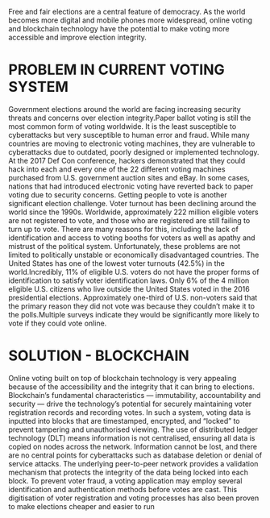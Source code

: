 Free and fair elections are a central feature of democracy. As the world becomes more digital and mobile phones more widespread, online voting and blockchain technology have the potential to make voting more accessible and improve election integrity.

# PROBLEM IN CURRENT VOTING SYSTEM
Government elections around the world are facing increasing security threats and concerns over election integrity.Paper ballot voting is still the most common form of voting worldwide. It is the least susceptible to cyberattacks but very susceptible to human error and fraud. While many countries are moving to electronic voting machines, they are vulnerable to cyberattacks due to outdated, poorly designed or implemented technology. At the 2017 Def Con conference, hackers demonstrated that they could hack into each and every one of the 22 different voting machines purchased from U.S. government auction sites and eBay. In some cases, nations that had introduced electronic voting have reverted back to paper voting due to security concerns.
Getting people to vote is another significant election challenge. Voter turnout has been declining around the world since the 1990s. Worldwide, approximately 222 million eligible voters are not registered to vote, and those who are registered are still failing to turn up to vote. There are many reasons for this, including the lack of identification and access to voting booths for voters as well as apathy and mistrust of the political system. Unfortunately, these problems are not limited to politically unstable or economically disadvantaged countries. The United States has one of the lowest voter turnouts (42.5%) in the world.Incredibly, 11% of eligible U.S. voters do not have the proper forms of identification to satisfy voter identification laws. Only 6% of the 4 million eligible U.S. citizens who live outside the United States voted in the 2016 presidential elections. Approximately one-third of U.S. non-voters said that the primary reason they did not vote was because they couldn’t make it to the polls.Multiple surveys indicate they would be significantly more likely to vote if they could vote online.

# SOLUTION - BLOCKCHAIN
Online voting built on top of blockchain technology is very appealing because of the accessibility and the integrity that it can bring to elections. Blockchain’s fundamental characteristics — immutability, accountability and security — drive the technology’s potential for securely maintaining voter registration records and recording votes. In such a system, voting data is inputted into blocks that are timestamped, encrypted, and “locked” to prevent tampering and unauthorised viewing. The use of distributed ledger technology (DLT) means information is not centralised, ensuring all data is copied on nodes across the network. Information cannot be lost, and there are no central points for cyberattacks such as database deletion or denial of service attacks. The underlying peer-to-peer network provides a validation mechanism that protects the integrity of the data being locked into each block. To prevent voter fraud, a voting application may employ several identification and authentication methods before votes are cast. This digitisation of voter registration and voting processes has also been proven to make elections cheaper and easier to run
